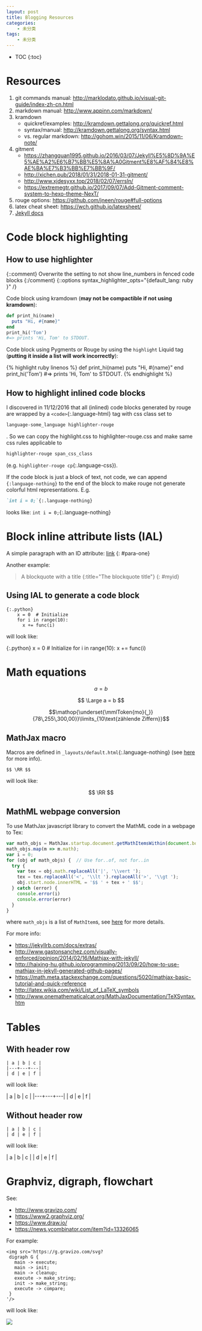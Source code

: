 ```yaml
---
layout: post
title: Blogging Resources
categories:
    - 未分类
tags:
    - 未分类
---
```


* TOC
{:toc}

# Resources
1. git commands manual: <http://marklodato.github.io/visual-git-guide/index-zh-cn.html>
1. markdown manual: <http://www.appinn.com/markdown/>
1. kramdown
   - quickref/examples: <http://kramdown.gettalong.org/quickref.html>
   - syntax/manual: <http://kramdown.gettalong.org/syntax.html>
   - vs. regular markdown: <http://gohom.win/2015/11/06/Kramdown-note/>
1. gitment
   - <https://zhangquan1995.github.io/2016/03/07/Jekyll%E5%8D%9A%E5%AE%A2%E6%B7%BB%E5%8A%A0Gitment%E8%AF%84%E8%AE%BA%E7%B3%BB%E7%BB%9F/>
   - <http://xichen.pub/2018/01/31/2018-01-31-gitment/>
   - <http://www.xjdesyxx.top/2018/02/07/errsln/>
   - <https://extremegtr.github.io/2017/09/07/Add-Gitment-comment-system-to-hexo-theme-NexT/>
1. rouge options: <https://github.com/jneen/rouge#full-options>
1. latex cheat sheet: <https://wch.github.io/latexsheet/>
1. [Jekyll docs][jekyll-docs]

# Code block highlighting

## How to use highlighter
{::comment}
Overwrite the setting to not show line_numbers in fenced code blocks
{:/comment}
{::options syntax_highlighter_opts="{default_lang: ruby \}" /}

Code block using kramdown (**may not be compactible if not using kramdown**):

~~~ruby
def print_hi(name)
  puts "Hi, #{name}"
end
print_hi('Tom')
#=> prints 'Hi, Tom' to STDOUT.
~~~

Code block using Pygments or Rouge by using the `highlight` Liquid tag
(**putting it inside a list will work incorrectly**):

{% highlight ruby linenos %}
def print_hi(name)
  puts "Hi, #{name}"
end
print_hi('Tom')
#=> prints 'Hi, Tom' to STDOUT.
{% endhighlight %}

## How to highlight inlined code blocks

I discovered in 11/12/2016 that all (inlined) code blocks generated by rouge are
wrapped by a `<code>`{:.language-html} tag with css class set to
```css
language-some_language highlighter-rouge
```
. So we can copy the highlight.css to highlighter-rouge.css and make same css
rules applicable to
```css
highlighter-rouge span_css_class
```
(e.g. `highlighter-rouge cp`{:.language-css}).

If the code block is just a block of text, not code, we can append
`{:language-nothing}` to the end of the block to make rouge not generate
colorful html representations. E.g.
```markdown
`int i = 0;`{:.language-nothing}
```
looks like: `int i = 0;`{:.language-nothing}

# Block inline attribute lists (IAL)

A simple paragraph with an ID attribute: [link](#para-one)
{: #para-one}

Another example:

> A blockquote with a title
{:title="The blockquote title"}
{: #myid}

## Using IAL to generate a code block

```
{:.python}
    x = 0  # Initialize
    for i in range(10):
      x += func(i)
```

will look like:

{:.python}
    x = 0  # Initialize
    for i in range(10):
      x += func(i)

# Math equations

$$ a = b $$

$$ \Large a = b $$

$$\mathop{\underset{\mmlToken{mo}{⎵}}{78\,255\,300,00}}\limits_{10\text{zählende Ziffern}}$$

## MathJax macro

Macros are defined in `_layouts/default.html`{:.language-nothing} (see [here](https://docs.mathjax.org/en/latest/input/tex/macros.html) for more info).

```
$$ \RR $$
```

will look like:

$$ \RR $$

## MathML webpage conversion

To use MathJax javascript library to convert the MathML code in a webpage to Tex:

```javascript
var math_objs = MathJax.startup.document.getMathItemsWithin(document.body);
math_objs.map(m => m.math);
var i = 0;
for (obj of math_objs) {  // Use for..of, not for..in
  try {
    var tex = obj.math.replaceAll('|', '\\vert ');
    tex = tex.replaceAll('<', '\\lt ').replaceAll('>', '\\gt ');
    obj.start.node.innerHTML = '$$ ' + tex + ' $$';
  } catch (error) {
    console.error(i)
    console.error(error)
  }
}
```

where `math_objs` is a list of `MathItem`s, see [here](https://github.com/mathjax/MathJax-src/blob/a5ae9485cb7441fdd5ea59645cfbd1c12b7d53e1/ts/core/MathItem.ts) for more details.

For more info:
- <https://jekyllrb.com/docs/extras/>
- <http://www.gastonsanchez.com/visually-enforced/opinion/2014/02/16/Mathjax-with-jekyll/>
- <http://haixing-hu.github.io/programming/2013/09/20/how-to-use-mathjax-in-jekyll-generated-github-pages/>
- <https://math.meta.stackexchange.com/questions/5020/mathjax-basic-tutorial-and-quick-reference>
- <http://latex.wikia.com/wiki/List_of_LaTeX_symbols>
- <http://www.onemathematicalcat.org/MathJaxDocumentation/TeXSyntax.htm>

# Tables

## With header row

```
| a | b | c |
|---+---+---|
| d | e | f |
```

will look like:

| a | b | c |
|---+---+---|
| d | e | f |

## Without header row

```
| a | b | c |
| d | e | f |
```

will look like:

| a | b | c |
| d | e | f |

# Graphviz, digraph, flowchart

See:

- <http://www.gravizo.com/>
- <https://www2.graphviz.org/>
- <https://www.draw.io/>
- <https://news.ycombinator.com/item?id=13326065>

For example:

```
<img src='https://g.gravizo.com/svg?
 digraph G {
   main -> execute;
   main -> init;
   main -> cleanup;
   execute -> make_string;
   init -> make_string;
   execute -> compare;
 }
'/>
```

will look like:

<img src='https://g.gravizo.com/svg?
 digraph G {
   main -> execute;
   main -> init;
   main -> cleanup;
   execute -> make_string;
   init -> make_string;
   execute -> compare;
 }
'/>

[jekyll-docs]: http://jekyllrb.com/docs/home
